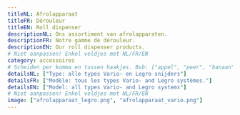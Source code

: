```yaml
---
titleNL: Afrolapparaat
titleFR: Dérouleur
titleEN: Roll dispenser
descriptionNL: Ons assortiment van afrolapparaten.
descriptionFR: Notre gamme de dérouleur.
descriptionEN: Our roll dispenser products.
# Niet aanpassen! Enkel veldjes met NL/FR/EN
category: accessoires
# Scheiden per komma en tussen haakjes. Bvb: ["appel", "peer", "banaan"]
detailsNL: ["Type: alle types Vario- en Legro snijders"]
detailsFR: ["Modèle: tous les types Vario- and Legro systèmes."]
detailsEN: ["Model: all types Vario- and Legro systems"]
# Niet aanpassen! Enkel veldjes met NL/FR/EN
image: ["afrolapparaat_legro.png", "afrolapparaat_vario.png"]
---
```

